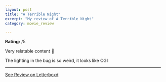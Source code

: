 ```yaml
---
layout: post
title: "A Terrible Night"
excerpt: "My review of A Terrible Night"
category: movie_review

---
```


**Rating:** /5

Very relatable content 😬 

The lighting in the bug is so weird, it looks like CGI

<hr>

[See Review on Letterboxd](https://boxd.it/3XhNUh)
